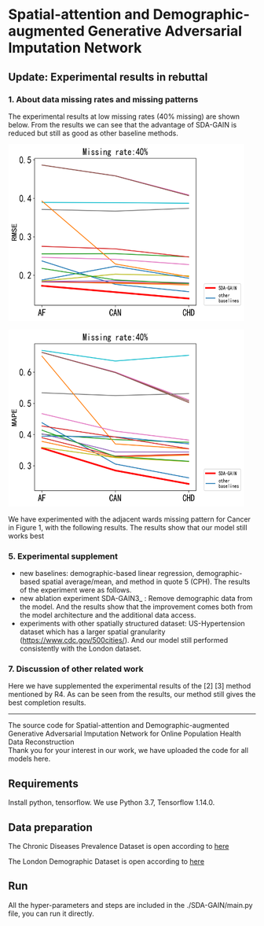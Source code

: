 # Spatial-attention and Demographic-augmented Generative Adversarial Imputation Network

## Update: Experimental results in rebuttal
### 1. About data missing rates and missing patterns

The experimental results at low missing rates (40% missing) are shown below. From the results we can see that the advantage of SDA-GAIN is reduced but still as good as other baseline methods.

<img src="https://github.com/www22SDAGAIN/Paper_pictures/blob/main/missingrate40_RMSE.png" width="480" height="360"/><br/>

<img src="https://github.com/www22SDAGAIN/Paper_pictures/blob/main/missingrate40_MAPE.png" width="480" height="360"/><br/>


We have experimented with the adjacent wards missing pattern for Cancer in Figure 1, with the following results. The results show that our model still works best

### 5. Experimental supplement
* new baselines: demographic-based linear regression, demographic-based spatial average/mean,  and method in quote 5 (CPH). The results of the experiment were as follows.
* new ablation experiment SDA-GAIN3_ : Remove demographic data from the model. And the results show that the improvement comes both from the model architecture and the additional data access.
* experiments with other spatially structured dataset: US-Hypertension dataset which has a larger spatial granularity (https://www.cdc.gov/500cities/). And our model still performed consistently with the London dataset.

### 7. Discussion of other related work 
Here we have supplemented the experimental results of the [2] [3] method mentioned by R4. As can be seen from the results, our method still gives the best completion results.




------------------------------------------------------------------------------------------------------------------------
The source code for Spatial-attention and Demographic-augmented Generative Adversarial Imputation Network for Online Population Health Data Reconstruction   
Thank you for your interest in our work, we have uploaded the code for all models here.

## Requirements
Install python, tensorflow. We use Python 3.7, Tensorflow 1.14.0.

## Data preparation
The Chronic Diseases Prevalence Dataset is open according to [here](https://digital.nhs.uk/data-and-information/publications/statistical/quality-and-outcomes-framework-achievement-prevalence-and-exceptions-data)

The London Demographic Dataset is open according to [here](https://data.london.gov.uk/dataset/gla-population-projections-custom-age-tables)

## Run
All the hyper-parameters and steps are included in the ./SDA-GAIN/main.py file, you can run it directly.
